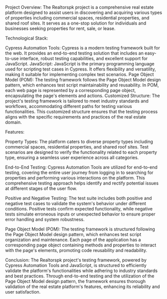 
Project Overview:
The Realtorspk project is a comprehensive real estate platform designed to assist users in discovering and acquiring various types of properties including commercial spaces, residential properties, and shared roof sites. It serves as a one-stop solution for individuals and businesses seeking properties for rent, sale, or lease.

Technological Stack:

Cypress Automation Tools: Cypress is a modern testing framework built for the web. It provides an end-to-end testing solution that includes an easy-to-use interface, robust testing capabilities, and excellent support for JavaScript.
JavaScript: JavaScript is the primary programming language used for scripting test cases in Cypress. It offers flexibility and versatility, making it suitable for implementing complex test scenarios.
Page Object Model (POM): The testing framework follows the Page Object Model design pattern, which enhances test script maintainability and reusability. In POM, each web page is represented by a corresponding page object, encapsulating the page's elements and actions.
Customized Structure:
The project's testing framework is tailored to meet industry standards and workflows, accommodating different paths for testing various functionalities. This customized structure ensures that the testing process aligns with the specific requirements and practices of the real estate domain.

Features:

Property Types: The platform caters to diverse property types including commercial spaces, residential properties, and shared roof sites. Test scenarios are designed to verify the functionality related to each property type, ensuring a seamless user experience across all categories.

End-to-End Testing: Cypress Automation Tools are utilized for end-to-end testing, covering the entire user journey from logging in to searching for properties and performing various interactions on the platform. This comprehensive testing approach helps identify and rectify potential issues at different stages of the user flow.

Positive and Negative Testing: The test suite includes both positive and negative test cases to validate the system's behavior under different conditions. Positive tests confirm expected functionality, while negative tests simulate erroneous inputs or unexpected behavior to ensure proper error handling and system robustness.

Page Object Model (POM): The testing framework is structured following the Page Object Model design pattern, which enhances test script organization and maintenance. Each page of the application has a corresponding page object containing methods and properties to interact with the page's elements, promoting code reusability and readability.

Conclusion:
The Realtorspk project's testing framework, powered by Cypress Automation Tools and JavaScript, is structured to efficiently validate the platform's functionalities while adhering to industry standards and best practices. Through end-to-end testing and the utilization of the Page Object Model design pattern, the framework ensures thorough validation of the real estate platform's features, enhancing its reliability and user satisfaction.
